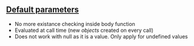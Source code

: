 ##  <a href="http://devdocs.io/javascript/functions/default_parameters" target="_blank">Default parameters</a>

* No more existance checking inside body function
* Evaluated at call time (new _objects_ created on every call)
* Does not work with null as it is a value. Only apply for undefined values
